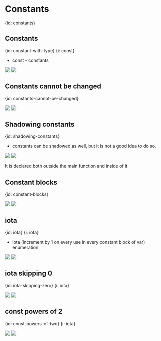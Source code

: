 # Constants
{id: constants}


## Constants
{id: constant-with-type}
{i: const}

* const - constants

![](examples/const/const.go)
![](examples/const/const.out)

## Constants cannot be changed
{id: constants-cannot-be-changed}

![](examples/const-protection/const_protection.go)
![](examples/const-protection/const_protection.out)

## Shadowing constants
{id: shadowing-constants}

* constants can be shadowed as well, but it is not a good idea to do so.

![](examples/const-shadow/const_shadown.go)
![](examples/const-shadow/const_shadown.out)

It is declared both outside the main function and inside of it.


## Constant blocks
{id: constant-blocks}

![](examples/const-block/block.go)
![](examples/const-block/block.out)


## iota
{id: iota}
{i: iota}

* iota  (increment by 1 on every use in every constant block of var)  enumeration

![](examples/const-block-iota/block_iota.go)
![](examples/const-block-iota/block_iota.out)


## iota skipping 0
{id: iota-skipping-zero}
{i: iota}


![](examples/const-iota-default/const_defult.go)
![](examples/const-iota-default/const_defult.out)


## const powers of 2
{id: const-powers-of-two}
{i: iota}

![](examples/const-powers/const_powers.go)
![](examples/const-powers/const_powers.out)